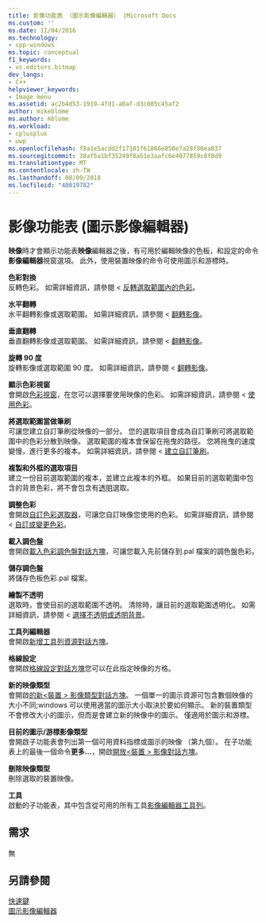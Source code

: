 ```yaml
---
title: 影像功能表 （圖示影像編輯器） |Microsoft Docs
ms.custom: ''
ms.date: 11/04/2016
ms.technology:
- cpp-windows
ms.topic: conceptual
f1_keywords:
- vc.editors.bitmap
dev_langs:
- C++
helpviewer_keywords:
- Image menu
ms.assetid: ac2b4d53-1919-4fd1-a0af-d3c085c45af2
author: mikeblome
ms.author: mblome
ms.workload:
- cplusplus
- uwp
ms.openlocfilehash: f8a1e5acdd2f17101f61866e050e7a28f80ea837
ms.sourcegitcommit: 38af5a1bf35249f0a51e3aafc6e4077859c8f0d9
ms.translationtype: MT
ms.contentlocale: zh-TW
ms.lasthandoff: 08/09/2018
ms.locfileid: "40019782"
---
```

# <a name="image-menu-image-editor-for-icons"></a>影像功能表 (圖示影像編輯器)
**映像**時才會顯示功能表**映像**編輯器之後，有可用於編輯映像的色板，和設定的命令**影像編輯器**視窗選項。 此外，使用裝置映像的命令可使用圖示和游標時。  
  
 **色彩對換**  
 反轉色彩。 如需詳細資訊，請參閱 <<c0> [ 反轉選取範圍內的色彩](../windows/inverting-the-colors-in-a-selection-image-editor-for-icons.md)。  
  
 **水平翻轉**  
 水平翻轉影像或選取範圍。 如需詳細資訊，請參閱 <<c0> [ 翻轉影像](../windows/flipping-an-image-image-editor-for-icons.md)。  
  
 **垂直翻轉**  
 垂直翻轉影像或選取範圍。 如需詳細資訊，請參閱 <<c0> [ 翻轉影像](../windows/flipping-an-image-image-editor-for-icons.md)。  
  
 **旋轉 90 度**  
 旋轉影像或選取範圍 90 度。 如需詳細資訊，請參閱 <<c0> [ 翻轉影像](../windows/flipping-an-image-image-editor-for-icons.md)。  
  
 **顯示色彩視窗**  
 會開啟[色彩視窗](../windows/colors-window-image-editor-for-icons.md)，在您可以選擇要使用映像的色彩。 如需詳細資訊，請參閱 <<c0> [ 使用色彩](../windows/working-with-color-image-editor-for-icons.md)。  
  
 **將選取範圍當做筆刷**  
 可讓您建立自訂筆刷從映像的一部分。 您的選取項目會成為自訂筆刷可將選取範圍中的色彩分散到映像。 選取範圍的複本會保留在拖曳的路徑。 您將拖曳的速度變慢，進行更多的複本。 如需詳細資訊，請參閱 <<c0> [ 建立自訂筆刷](../windows/creating-a-custom-brush-image-editor-for-icons.md)。  
  
 **複製和外框的選取項目**  
 建立一份目前選取範圍的複本，並建立此複本的外框。 如果目前的選取範圍中包含的背景色彩，將不會包含有[透明](../windows/choosing-a-transparent-or-opaque-background-image-editor-for-icons.md)選取。  
  
 **調整色彩**  
 會開啟[自訂色彩選取器](../windows/custom-color-selector-dialog-box-image-editor-for-icons.md)，可讓您自訂映像您使用的色彩。 如需詳細資訊，請參閱 <<c0> [ 自訂或變更色彩](../windows/customizing-or-changing-colors-image-editor-for-icons.md)。  
  
 **載入調色盤**  
 會開啟[載入色彩調色盤對話方塊](../windows/load-palette-colors-dialog-box-image-editor-for-icons.md)，可讓您載入先前儲存到.pal 檔案的調色盤色彩。  
  
 **儲存調色盤**  
 將儲存色板色彩.pal 檔案。  
  
 **繪製不透明**  
 選取時，會使目前的選取範圍不透明。 清除時，讓目前的選取範圍透明化。 如需詳細資訊，請參閱 <<c0> [ 選擇不透明或透明背景](../windows/choosing-a-transparent-or-opaque-background-image-editor-for-icons.md)。  
  
 **工具列編輯器**  
 會開啟[新增工具列資源對話方塊](../windows/new-toolbar-resource-dialog-box.md)。  
  
 **格線設定**  
 會開啟[格線設定對話方塊](../windows/grid-settings-dialog-box-image-editor-for-icons.md)您可以在此指定映像的方格。  
  
 **新的映像類型**  
 會開啟[的新\<裝置 > 影像類型對話方塊](../windows/new-device-image-type-dialog-box-image-editor-for-icons.md)。 一個單一的圖示資源可包含數個映像的大小不同;windows 可以使用適當的圖示大小取決於要如何顯示。 新的裝置類型不會修改大小的圖示，但而是會建立新的映像中的圖示。 僅適用於圖示和游標。  
  
 **目前的圖示/游標影像類型**  
 會開啟子功能表會列出第一個可用資料指標或圖示的映像 （第九個）。 在子功能表上的最後一個命令**更多...**，開啟[開放\<裝置 > 影像對話方塊](../windows/open-device-image-dialog-box-image-editor-for-icons.md)。  
  
 **刪除映像類型**  
 刪除選取的裝置映像。  
  
 **工具**  
 啟動的子功能表，其中包含從可用的所有工具[影像編輯器工具列](../windows/toolbar-image-editor-for-icons.md)。  
  
## <a name="requirements"></a>需求  
 無  
  
## <a name="see-also"></a>另請參閱  
 [快速鍵](../windows/accelerator-keys-image-editor-for-icons.md)   
 [圖示影像編輯器](../windows/image-editor-for-icons.md)